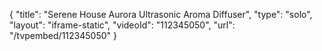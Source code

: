 {
    "title": "Serene House Aurora Ultrasonic Aroma Diffuser",
    "type": "solo",
    "layout": "iframe-static",
    "videoId": "112345050",
    "url": "\/tvpembed\/112345050"
}